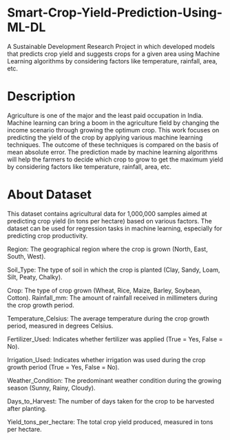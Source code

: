 # Smart-Crop-Yield-Prediction-Using-ML-DL

A Sustainable Development Research Project in which developed models that predicts crop yield and suggests crops for a given area using Machine Learning algorithms by considering factors like temperature, rainfall, area, etc.

# Description
Agriculture is one of the major and the least paid occupation in India. Machine learning can bring a boom in the agriculture field by changing the income scenario through growing the optimum crop. This work focuses on predicting the yield of the crop by applying various machine learning techniques. The outcome of these techniques is compared on the basis of mean absolute error. The prediction made by machine learning algorithms will help the farmers to decide which crop to grow to get the maximum yield by considering factors like temperature, rainfall, area, etc.

# About Dataset
This dataset contains agricultural data for 1,000,000 samples aimed at predicting crop yield (in tons per hectare) based on various factors. The dataset can be used for regression tasks in machine learning, especially for predicting crop productivity.

Region: The geographical region where the crop is grown (North, East, South, West).

Soil_Type: The type of soil in which the crop is planted (Clay, Sandy, Loam, Silt, Peaty, Chalky).

Crop: The type of crop grown (Wheat, Rice, Maize, Barley, Soybean, Cotton). Rainfall_mm: The amount of rainfall received in millimeters during the crop growth period.

Temperature_Celsius: The average temperature during the crop growth period, measured in degrees Celsius.

Fertilizer_Used: Indicates whether fertilizer was applied (True = Yes, False = No).

Irrigation_Used: Indicates whether irrigation was used during the crop growth period (True = Yes, False = No).

Weather_Condition: The predominant weather condition during the growing season (Sunny, Rainy, Cloudy).

Days_to_Harvest: The number of days taken for the crop to be harvested after planting.

Yield_tons_per_hectare: The total crop yield produced, measured in tons per hectare.
